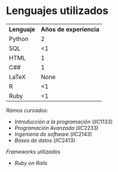 # Lenguajes utilizados

<table>
    <tr>
        <th>Lenguaje</th>
        <th>Años de experiencia</th>
    </tr>
    <tr>
        <td>Python</td>
        <td>2</td>
    </tr>
    <tr>
        <td>SQL</td>
        <td><1</td>
    </tr>
    <tr>
        <td>HTML</td>
        <td>1</td>
    </tr>
    <tr>
         <td>C##</td>
         <td>1</td>
    </tr>
    <tr>
         <td>LaTeX</td>
         <td>None</td>
    </tr>
    <tr>
         <td>R</td>
         <td><1</td>
    </tr>
    <tr>
         <td>Ruby</td>
         <td><1</td>
    </tr>
</table>

$Ramos\ cursados:$

- $Introducción\ a\ la\ programación\ (IIC1133)$
- $Programación\ Avanzada\ (IIC2233)$
- $Ingenieria\ de\ software\ (IIC2143)$
- $Bases\ de\ datos\ (IIC2413)$

$Frameworks\ utilizados$
- $Ruby\ on\ Rails$

